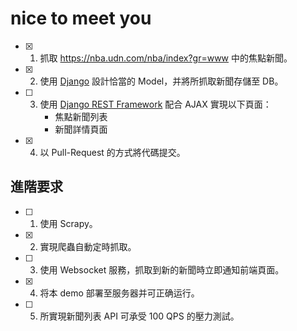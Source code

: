 # nice to meet you
- [x] 1. 抓取 https://nba.udn.com/nba/index?gr=www 中的焦點新聞。
- [x] 2. 使用 [Django](https://www.djangoproject.com/) 設計恰當的 Model，并將所抓取新聞存儲至 DB。
- [ ] 3. 使用 [Django REST Framework](http://www.django-rest-framework.org/) 配合 AJAX 實現以下頁面：
	 * 焦點新聞列表
	 * 新聞詳情頁面
- [x] 4. 以 Pull-Request 的方式將代碼提交。
	
## 進階要求
- [ ] 1. 使用 Scrapy。
- [x] 2. 實現爬蟲自動定時抓取。
- [ ] 3. 使用 Websocket 服務，抓取到新的新聞時立即通知前端頁面。
- [x] 4. 将本 demo 部署至服务器并可正确运行。
- [ ] 5. 所實現新聞列表 API 可承受 100 QPS 的壓力測試。
